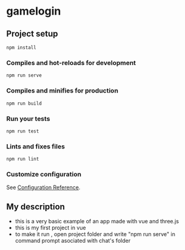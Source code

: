 # gamelogin

## Project setup
```
npm install
```

### Compiles and hot-reloads for development
```
npm run serve
```

### Compiles and minifies for production
```
npm run build
```

### Run your tests
```
npm run test
```

### Lints and fixes files
```
npm run lint
```

### Customize configuration
See [Configuration Reference](https://cli.vuejs.org/config/).

## My description
- this is a very basic example of an app made with vue and three.js
- this is my first project in vue 
- to make it run , open project folder and write "npm run serve" in command prompt asociated with chat's folder 


